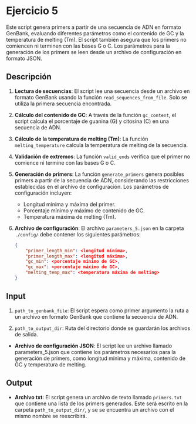 # Ejercicio 5

Este script genera primers a partir de una secuencia de ADN en formato GenBank, evaluando diferentes parámetros como el contenido de GC y la temperatura de melting (Tm). El script también asegura que los primers no comiencen ni terminen con las bases G o C. Los parámetros para la generación de los primers se leen desde un archivo de configuración en formato JSON.


## Descripción

1. **Lectura de secuencias**: El script lee una secuencia desde un archivo en formato GenBank usando la función `read_sequences_from_file`. Solo se utiliza la primera secuencia encontrada.

2. **Cálculo del contenido de GC**: A través de la función `gc_content`, el script calcula el porcentaje de guanina (G) y citosina (C) en una secuencia de ADN.

3. **Cálculo de la temperatura de melting (Tm)**: La función `melting_temperature` calcula la temperatura de melting de la secuencia.

4. **Validación de extremos**: La función `valid_ends` verifica que el primer no comience ni termine con las bases G o C.

5. **Generación de primers**: La función `generate_primers` genera posibles primers a partir de la secuencia de ADN, considerando las restricciones establecidas en el archivo de configuración. Los parámetros de configuración incluyen:
   - Longitud mínima y máxima del primer.
   - Porcentaje mínimo y máximo de contenido de GC.
   - Temperatura máxima de melting (Tm).
   
6. **Archivo de configuración**: El archivo `parameters_5.json` en la carpeta `./config/` debe contener los siguientes parámetros:
   ```json
   {
       "primer_length_min": <longitud mínima>,
       "primer_length_max": <longitud máxima>,
       "gc_min": <porcentaje mínimo de GC>,
       "gc_max": <porcentaje máximo de GC>,
       "melting_temp_max": <temperatura máxima de melting>
   }

## Input

1. `path_to_genbank_file`: El script espera como primer argumento la ruta a un archivo en formato GenBank que contiene la secuencia de ADN.

2. `path_to_output_dir`: Ruta del directorio donde se guardarán los archivos de salida.

- **Archivo de configuración JSON**: El script lee un archivo llamado parameters_5.json que contiene los parámetros necesarios para la generación de primers, como longitud mínima y máxima, contenido de GC y temperatura de melting.

## Output

- **Archivo txt**: El script genera un archivo de texto llamado `primers.txt` que contiene una lista de los primers generados.  Este será escrito en la carpeta `path_to_output_dir/`, y se se encuentra un archivo con el mismo nombre se reescribirá.
